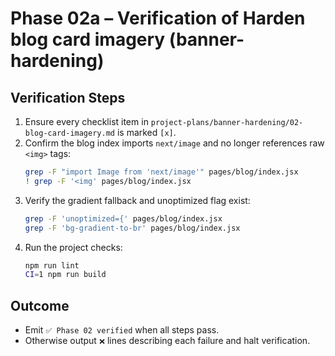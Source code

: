 # Phase 02a – Verification of Harden blog card imagery (banner-hardening)

## Verification Steps
1. Ensure every checklist item in `project-plans/banner-hardening/02-blog-card-imagery.md` is marked `[x]`.
2. Confirm the blog index imports `next/image` and no longer references raw `<img>` tags:
   ```bash
   grep -F "import Image from 'next/image'" pages/blog/index.jsx
   ! grep -F '<img' pages/blog/index.jsx
   ```
3. Verify the gradient fallback and unoptimized flag exist:
   ```bash
   grep -F 'unoptimized={' pages/blog/index.jsx
   grep -F 'bg-gradient-to-br' pages/blog/index.jsx
   ```
4. Run the project checks:
   ```bash
   npm run lint
   CI=1 npm run build
   ```

## Outcome
- Emit `✅ Phase 02 verified` when all steps pass.
- Otherwise output `❌` lines describing each failure and halt verification.
